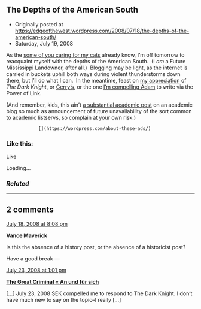 ## The Depths of the American South

 * Originally posted at https://edgeofthewest.wordpress.com/2008/07/18/the-depths-of-the-american-south/
 * Saturday, July 19, 2008

As the [some of you caring for my cats](http://tonguebutnodoor.net/) already know, I’m off tomorrow to reacquaint myself with the depths of the American South.  (I _am_ a Future Mississippi Landowner, after all.)  Blogging may be light, as the internet is carried in buckets uphill both ways during violent thunderstorms down there, but I’ll do what I can.  In the meantime, feast on [my appreciation](http://acephalous.typepad.com/acephalous/2008/07/the-dark-knight.html) of _The Dark Knight_, or [Gerry’s](http://gerrycanavan.blogspot.com/2008/07/dark-knight.html), or the one [I’m compelling Adam](http://www.adamkotsko.com/weblog/2008/07/friday-afternoon-confessional-hella.html) to write via the Power of Link.

(And remember, kids, this ain’t [a substantial academic post](https://edgeofthewest.wordpress.com/2008/07/18/line-jumping-and-emotional-strategies/#comment-15312) on an academic blog so much as announcement of future unavailability of the sort common to academic listservs, so complain at your own risk.)

		

			

				[](https://wordpress.com/about-these-ads/)
				

					
				

			

		

### Like this:

Like

 
Loading...

[]()

### _Related_

	

* * *

		

## 2 comments

		

	

		

[July 18, 2008 at 8:08 pm](https://edgeofthewest.wordpress.com/2008/07/18/the-depths-of-the-american-south/#comment-15394)

**Vance Maverick**

					

		

Is this the absence of a history post, or the absence of a historicist post?

Have a good break —

		

		

						

	

	

		

[July 23, 2008 at 1:01 pm](https://edgeofthewest.wordpress.com/2008/07/18/the-depths-of-the-american-south/#comment-15759)

**[The Great Criminal « An und für sich](http://itself.wordpress.com/2008/07/23/the-great-criminal/)**

					

		

[…] July 23, 2008   SEK compelled me to respond to The Dark Knight. I don’t have much new to say on the topic–I really […]

		

		

						

	

	

		

		

	

	  